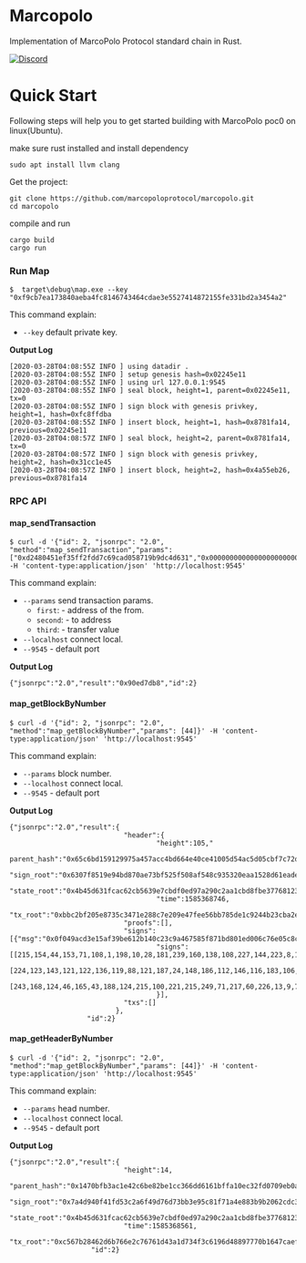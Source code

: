 # Marcopolo

Implementation of MarcoPolo Protocol standard chain in Rust.

[![Discord](https://img.shields.io/badge/discord-join%20chat-blue.svg)](https://discord.gg/476SBFC)

# Quick Start

Following steps will help you to get started building with MarcoPolo poc0 on linux(Ubuntu).

make sure rust installed and install dependency 

```shell
sudo apt install llvm clang
```
Get the project:
```shell
git clone https://github.com/marcopoloprotocol/marcopolo.git
cd marcopolo
```
compile and run 
```shell
cargo build
cargo run
```

### Run Map
```shell script
$  target\debug\map.exe --key "0xf9cb7ea173840aeba4fc8146743464cdae3e5527414872155fe331bd2a3454a2"
```

This command explain:
 * `--key` default private key.
  
**Output Log**
```shell
[2020-03-28T04:08:55Z INFO ] using datadir .
[2020-03-28T04:08:55Z INFO ] setup genesis hash=0x02245e11
[2020-03-28T04:08:55Z INFO ] using url 127.0.0.1:9545
[2020-03-28T04:08:55Z INFO ] seal block, height=1, parent=0x02245e11, tx=0
[2020-03-28T04:08:55Z INFO ] sign block with genesis privkey, height=1, hash=0xfc8ffdba
[2020-03-28T04:08:55Z INFO ] insert block, height=1, hash=0x8781fa14, previous=0x02245e11
[2020-03-28T04:08:57Z INFO ] seal block, height=2, parent=0x8781fa14, tx=0
[2020-03-28T04:08:57Z INFO ] sign block with genesis privkey, height=2, hash=0x31cc1e45
[2020-03-28T04:08:57Z INFO ] insert block, height=2, hash=0x4a55eb26, previous=0x8781fa14
```

### RPC API

#### map_sendTransaction

```
$ curl -d '{"id": 2, "jsonrpc": "2.0", "method":"map_sendTransaction","params": ["0xd2480451ef35ff2fdd7c69cad058719b9dc4d631","0x0000000000000000000000000000000000000011",1000000000]}' -H 'content-type:application/json' 'http://localhost:9545'
```

This command explain:
 * `--params` send transaction params.
     - `first`:  - address of the from.
     - `second`: - to  address
     - `third`: - transfer value
 * `--localhost` connect local.
 * `--9545`     - default port
  
**Output Log**
```shell
{"jsonrpc":"2.0","result":"0x90ed7db8","id":2}
```

#### map_getBlockByNumber

```
$ curl -d '{"id": 2, "jsonrpc": "2.0", "method":"map_getBlockByNumber","params": [44]}' -H 'content-type:application/json' 'http://localhost:9545'

```

This command explain:
 * `--params` block number.
 * `--localhost` connect local.
 * `--9545`     - default port

**Output Log**
```shell
{"jsonrpc":"2.0","result":{
                            "header":{
                                    "height":105,"
                                     parent_hash":"0x65c6bd159129975a457acc4bd664e40ce41005d54ac5d05cbf7c72d0acba9e9d",
                                    "sign_root":"0x6307f8519e94bd870ae73bf525f508af548c935320eaa1528d61eade3fedfde2",
                                    "state_root":"0x4b45d631fcac62cb5639e7cbdf0ed97a290c2aa1cbd8fbe377681235cb778d33",
                                    "time":1585368746,
                                    "tx_root":"0xbbc2bf205e8735c3471e288c7e209e47fee56bb785de1c9244b23cba2edd325b"},
                            "proofs":[],
                            "signs":[{"msg":"0x0f049acd3e15af39be612b140c23c9a467585f871bd801ed006c76e05c8cf3c2",
                                    "signs":[[215,154,44,153,71,108,1,198,10,28,181,239,160,138,108,227,144,223,8,183,97,151,106,79,255,178,166,24,63,46,114,76],
                                            [224,123,143,121,122,136,119,88,121,187,24,148,186,112,146,116,183,106,12,28,91,164,154,138,112,17,106,233,134,254,99,5],
                                            [243,168,124,46,165,43,188,124,215,100,221,215,249,71,217,60,226,13,9,72,114,24,80,73,118,31,251,38,82,192,147,7]]
                                    }],
                            "txs":[]
                          },
                   "id":2}
```

#### map_getHeaderByNumber

```
$ curl -d '{"id": 2, "jsonrpc": "2.0", "method":"map_getBlockByNumber","params": [44]}' -H 'content-type:application/json' 'http://localhost:9545'

```

This command explain:
 * `--params` head number.
 * `--localhost` connect local.
 * `--9545`     - default port

**Output Log**
```shell
{"jsonrpc":"2.0","result":{
                            "height":14,
                            "parent_hash":"0x1470bfb3ac1e42c6be82be1cc366dd6161bffa10ec32fd0709eb0a8b27a9b2c7",
                            "sign_root":"0x7a4d940f41fd53c2a6f49d76d73bb3e95c81f71a4e883b9b2062cdc339e952b1",
                            "state_root":"0x4b45d631fcac62cb5639e7cbdf0ed97a290c2aa1cbd8fbe377681235cb778d33",
                            "time":1585368561,
                            "tx_root":"0xc567b28462d6b766e2c76761d43a1d734f3c6196d48897770b1647caeff190f3"},
                    "id":2}
```